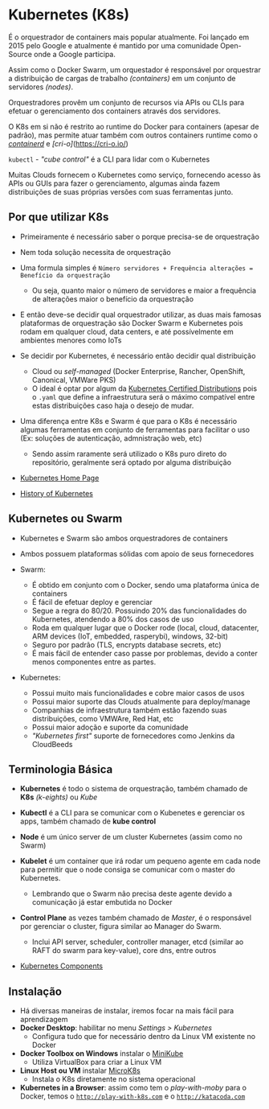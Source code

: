 # Kubernetes (K8s)

É o orquestrador de containers mais popular atualmente. Foi lançado em 2015 pelo Google e atualmente é mantido por uma comunidade Open-Source onde a Google participa.

Assim como o Docker Swarm, um orquestador é responsável por orquestrar a distribuição de cargas de trabalho _(containers)_ em um conjunto de servidores _(nodes)_.

Orquestradores provêm um conjunto de recursos via APIs ou CLIs para efetuar o gerenciamento dos containers através dos servidores.

O K8s em si não é restrito ao runtime do Docker para containers (apesar de padrão), mas permite atuar também com outros containers runtime como o [_containerd_](https://containerd.io/) e _[cri-o]_(https://cri-o.io/)

`kubectl` - _"cube control"_ é a CLI para lidar com o Kubernetes

Muitas Clouds fornecem o Kubernetes como serviço, fornecendo acesso às APIs ou GUIs para fazer o gerenciamento, algumas ainda fazem distribuições de suas próprias versões com suas ferramentas junto.

## Por que utilizar K8s

- Primeiramente é necessário saber o porque precisa-se de orquestração
- Nem toda solução necessita de orquestração
- Uma formula simples é `Número servidores + Frequência alterações = Benefício da orquestração`
  - Ou seja, quanto maior o número de servidores e maior a frequência de alterações maior o benefício da orquestração
- E então deve-se decidir qual orquestrador utilizar, as duas mais famosas plataformas de orquestração são Docker Swarm e Kubernetes pois rodam em qualquer cloud, data centers, e até possívelmente em ambientes menores como IoTs
- Se decidir por Kubernetes, é necessário então decidir qual distribuição
  - Cloud ou _self-managed_ (Docker Enterprise, Rancher, OpenShift, Canonical, VMWare PKS)
  - O ideal é optar por algum da [Kubernetes Certified Distributions](https://kubernetes.io/partners/#conformance) pois o `.yaml` que define a infraestrutura será o máximo compatível entre estas distribuições caso haja o desejo de mudar.
- Uma diferença entre K8s e Swarm é que para o K8s é necessário algumas ferramentas em conjunto de ferramentas para facilitar o uso (Ex: soluções de autenticação, admnistração web, etc)
  - Sendo assim raramente será utilizado o K8s puro direto do repositório, geralmente será optado por alguma distribuição

- [Kubernetes Home Page](https://kubernetes.io/)
- [History of Kubernetes](https://en.wikipedia.org/wiki/Kubernetes)

## Kubernetes ou Swarm

- Kubernetes e Swarm são ambos orquestradores de containers
- Ambos possuem plataformas sólidas com apoio de seus fornecedores

- Swarm:
  - É obtido em conjunto com o Docker, sendo uma plataforma única de containers
  - É fácil de efetuar deploy e gerenciar
  - Segue a regra do 80/20. Possuindo 20% das funcionalidades do Kubernetes, atendendo a 80% dos casos de uso
  - Roda em qualquer lugar que o Docker rode (local, cloud, datacenter, ARM devices (IoT, embedded, rasperybi), windows, 32-bit)
  - Seguro por padrão (TLS, encrypts database secrets, etc)
  - É mais fácil de entender caso passe por problemas, devido a conter menos componentes entre as partes.

- Kubernetes:
  - Possui muito mais funcionalidades e cobre maior casos de usos
  - Possui maior suporte das Clouds atualmente para deploy/manage
  - Companhias de infraestrutura também estão fazendo suas distribuições, como VMWAre, Red Hat, etc
  - Possui maior adoção e suporte da comunidade
  - _"Kubernetes first"_ suporte de fornecedores como Jenkins da CloudBeeds

## Terminologia Básica

- **Kubernetes** é todo o sistema de orquestração, também chamado de **K8s** _(k-eights)_ ou _Kube_
- **Kubectl** é a CLI para se comunicar com o Kubenetes e gerenciar os apps, também chamado de **kube control**
- **Node** é um único server de um cluster Kubernetes (assim como no Swarm)
- **Kubelet** é um container que irá rodar um pequeno agente em cada node para permitir que o node consiga se comunicar com o master do Kubernetes.
  - Lembrando que o Swarm não precisa deste agente devido a comunicação já estar embutida no Docker
- **Control Plane** as vezes também chamado de _Master_, é o responsável por gerenciar o cluster, figura similar ao Manager do Swarm.
  - Inclui API server, scheduler, controller manager, etcd (similar ao RAFT do swarm para key-value), core dns, entre outros

- [Kubernetes Components](https://kubernetes.io/docs/concepts/overview/components/#master-components)

## Instalação

- Há diversas maneiras de instalar, iremos focar na mais fácil para aprendizagem
- **Docker Desktop**: habilitar no menu _Settings > Kubernetes_
  - Configura tudo que for necessário dentro da Linux VM existente no Docker
- **Docker Toolbox on Windows** instalar o [MiniKube](https://github.com/kubernetes/minikube/releases/)
  - Utiliza VirtualBox para criar a Linux VM
- **Linux Host ou VM** instalar [MicroK8s](https://github.com/ubuntu/microk8s)
  - Instala o K8s diretamente no sistema operacional
- **Kubernetes in a Browser**: assim como tem o _play-with-moby_ para o Docker, temos o [`http://play-with-k8s.com`](http://play-with-k8s.com) e o [`http://katacoda.com`](https://www.katacoda.com/courses/kubernetes/playground)
